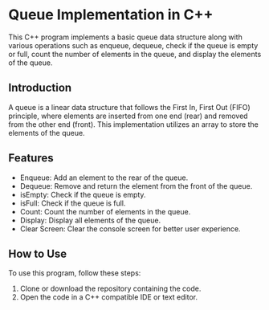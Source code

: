 # Queue Implementation in C++

This C++ program implements a basic queue data structure along with various operations such as enqueue, dequeue, check if the queue is empty or full, count the number of elements in the queue, and display the elements of the queue.

## Introduction

A queue is a linear data structure that follows the First In, First Out (FIFO) principle, where elements are inserted from one end (rear) and removed from the other end (front). This implementation utilizes an array to store the elements of the queue.

## Features

- Enqueue: Add an element to the rear of the queue.
- Dequeue: Remove and return the element from the front of the queue.
- isEmpty: Check if the queue is empty.
- isFull: Check if the queue is full.
- Count: Count the number of elements in the queue.
- Display: Display all elements of the queue.
- Clear Screen: Clear the console screen for better user experience.

## How to Use

To use this program, follow these steps:

1. Clone or download the repository containing the code.
2. Open the code in a C++ compatible IDE or text editor.
